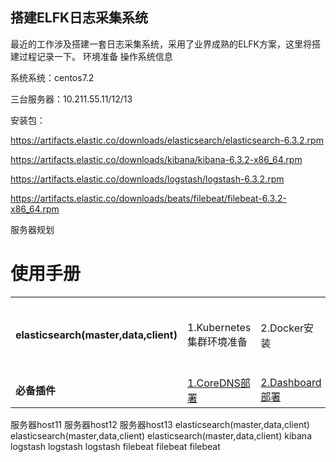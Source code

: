 ## 搭建ELFK日志采集系统

最近的工作涉及搭建一套日志采集系统，采用了业界成熟的ELFK方案，这里将搭建过程记录一下。
环境准备
操作系统信息

系统系统：centos7.2

三台服务器：10.211.55.11/12/13

安装包：

https://artifacts.elastic.co/downloads/elasticsearch/elasticsearch-6.3.2.rpm

https://artifacts.elastic.co/downloads/kibana/kibana-6.3.2-x86_64.rpm

https://artifacts.elastic.co/downloads/logstash/logstash-6.3.2.rpm

https://artifacts.elastic.co/downloads/beats/filebeat/filebeat-6.3.2-x86_64.rpm


服务器规划

# 使用手册
<table border="0">
    <tr>
        <td><strong>elasticsearch(master,data,client)</strong></td>
        <td><a >1.Kubernetes集群环境准备</a></td>
        <td><a >2.Docker安装</a></td>
        <td><a 3.CA证书制作</a></td>
        <td><a stall.md">4.ETCD集群部署</a></td>
        <td><a md">5.Master节点部署</a></td>
        <td><a ">6.Node节点部署</a></td>
        <td><a .md">7.Flannel部署</a></td>
        <td><a >8.应用创建</a></td>
    </tr>
    <tr>
        <td><strong>必备插件</strong></td>
        <td><a href="docs/coredns.md">1.CoreDNS部署</a></td>
        <td><a href="docs/dashboard.md">2.Dashboard部署</a></td>
        <td><a href="docs/heapster.md">3.Heapster部署</a></td>
        <td><a href="docs/ingress.md">4.Ingress部署</a></td>
        <td><a href="https://github.com/unixhot/devops-x">5.CI/CD</a></td>
        <td><a href="docs/helm.md">6.Helm部署</a></td>
        <td><a href="docs/helm.md">6.Helm部署</a></td>
    </tr>
</table>

服务器host11 	服务器host12 	服务器host13
elasticsearch(master,data,client) 	elasticsearch(master,data,client) 	elasticsearch(master,data,client)
	kibana 	
logstash 	logstash 	logstash
filebeat 	filebeat 	filebeat

